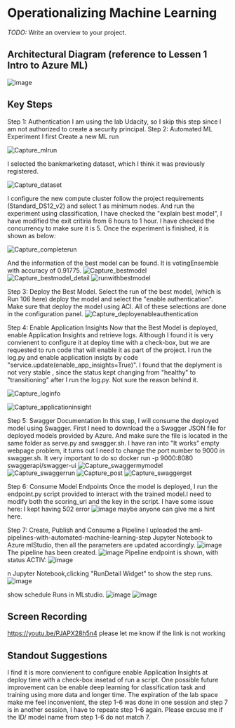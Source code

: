 # Operationalizing Machine Learning

*TODO:* Write an overview to your project.

## Architectural Diagram (reference to Lessen 1 Intro to Azure ML)
![image](https://user-images.githubusercontent.com/35376272/125314000-a72e8300-e2ea-11eb-84ef-5599e52953d1.png)

## Key Steps
Step 1: Authentication
I am using the lab Udacity, so I skip this step since I am not authorized to create a security principal. 
Step 2: Automated ML Experiment
I first Create a new ML run

![Capture_mlrun](https://user-images.githubusercontent.com/35376272/125310154-30dc5180-e2e7-11eb-94f0-994ac265d07c.PNG)

I selected the bankmarketing dataset, which I think it was previously registered.

![Capture_dataset](https://user-images.githubusercontent.com/35376272/125310491-7ac53780-e2e7-11eb-870d-9517ef309b85.PNG)

I configure the new compute cluster follow the project requirements (Standard_DS12_v2) and select 1 as minimum nodes.
And run the experiment using classification, I have checked the "explain best model", I have modified the exit critiria from 6 hours to 1 hour. I have checked the concurrency to make sure it is 5. Once the experiment is finished, it is shown as below:

![Capture_completerun](https://user-images.githubusercontent.com/35376272/125312445-1dca8100-e2e9-11eb-89f6-cc557b014994.PNG)

And the information of the best model can be found. It is votingEnsemble with accuracy of 0.91775.
![Capture_bestmodel](https://user-images.githubusercontent.com/35376272/125312626-4eaab600-e2e9-11eb-81d1-cda0d3e45de4.PNG)
![Capture_bestmodel_detail](https://user-images.githubusercontent.com/35376272/125312647-52d6d380-e2e9-11eb-9dc1-3e78a9e968b9.PNG)
![runwithbestmodel](https://user-images.githubusercontent.com/35376272/125313010-ac3f0280-e2e9-11eb-8a39-0fa927f95cbe.PNG)

Step 3: Deploy the Best Model. Select the run of the best model, (which is Run 106 here) deploy the model and select the "enable authentication". Make sure that deploy the model using ACI. All of these selections are done in the configuration panel.
![Capture_deployenableauthentication](https://user-images.githubusercontent.com/35376272/125313103-c4af1d00-e2e9-11eb-8751-22867f206aae.PNG)

Step 4: Enable Application Insights
Now that the Best Model is deployed, enable Application Insights and retrieve logs. Although I found it is very convienent to configure it at deploy time with a check-box, but we are requested to run code that will enable it as part of the project. I run the log.py and enable application insigts by code "service.update(enable_app_insights=True)".
I found that the deplyment is not very stable , since the status kept changing from "healthy" to "transitioning" after I run the log.py. Not sure the reason behind it.

![Capture_loginfo](https://user-images.githubusercontent.com/35376272/125315167-b104b600-e2eb-11eb-8ee0-a4d3a8d28aec.PNG)

![Capture_applicationinsight](https://user-images.githubusercontent.com/35376272/125315124-a8ac7b00-e2eb-11eb-891c-756327c4992d.PNG)

Step 5: Swagger Documentation
In this step, I will consume the deployed model using Swagger. First I need to download the a Swagger JSON file for deployed models provided by Azure. And make sure  the file is located in the same folder as serve.py and swagger.sh. I have ran into "It works" empty webpage problem, it turns out I need to change the port number to 9000 in swagger.sh. It very important to do so docker run -p 9000:8080 swaggerapi/swagger-ui
![Capture_swaggermymodel](https://user-images.githubusercontent.com/35376272/125317838-27a2b300-e2ee-11eb-9a51-20bcad6b428d.PNG)
![Capture_swaggerrun](https://user-images.githubusercontent.com/35376272/125317856-2bced080-e2ee-11eb-8b31-348dd6d6b024.PNG)
![Capture_post](https://user-images.githubusercontent.com/35376272/125317862-2d989400-e2ee-11eb-954b-9e01af1e9390.PNG)
![Capture_swaggerget](https://user-images.githubusercontent.com/35376272/125317875-2ffaee00-e2ee-11eb-938a-1f847aa385e6.PNG)

Step 6: Consume Model Endpoints
Once the model is deployed, I run the endpoint.py script provided to interact with the trained model.I need to modify both the scoring_uri and the key in the script.
I have some issue here: I kept having 502 error
![image](https://user-images.githubusercontent.com/35376272/125324778-13ae7f80-e2f5-11eb-97b6-663e1502d5e5.png)
maybe anyone can give me a hint here.

Step 7: Create, Publish and Consume a Pipeline
I uploaded the aml-pipelines-with-automated-machine-learning-step Jupyter Notebook to Azure mlStudio, then all the parameters are updated accordingly.
![image](https://user-images.githubusercontent.com/35376272/125335291-3f376700-e301-11eb-9630-03fe33a3341e.png)
The pipeline has been created.
![image](https://user-images.githubusercontent.com/35376272/125335551-89204d00-e301-11eb-962c-a3af96932c6d.png)
Pipeline endpoint is shown, with status ACTIV:
 ![image](https://user-images.githubusercontent.com/35376272/125336248-65a9d200-e302-11eb-9e37-66e79457c32b.png)
 
 n Jupyter Notebook,clicking "RunDetail Widget" to show the step runs.
 ![image](https://user-images.githubusercontent.com/35376272/125336431-9b4ebb00-e302-11eb-8517-98332405ad6d.png)
 
 show schedule Runs in MLstudio.
 ![image](https://user-images.githubusercontent.com/35376272/125336898-30ea4a80-e303-11eb-8caf-625a88d82e90.png)
![image](https://user-images.githubusercontent.com/35376272/125336977-46f80b00-e303-11eb-941d-9533b0912af1.png)


## Screen Recording
https://youtu.be/PJAPX28h5n4
please let me know if the link is not working

## Standout Suggestions
I find it is more convienent to configure enable Application Insights at deploy time with a check-box insetad of run a script.
One possible future improvement can be enable deep learning for classification task and training using more data and longer time.
The expiration of the lab space make me feel inconvenient, the step 1-6 was done in one session and step 7 is in another session, I have to repeate step 1-6 again. Please excuse me if the ID/ model name from  step 1-6 do not match 7.


